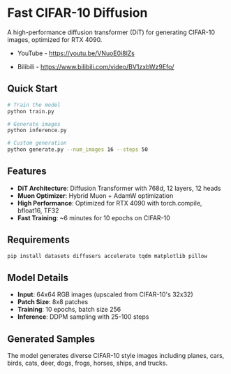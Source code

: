 # Fast CIFAR-10 Diffusion

A high-performance diffusion transformer (DiT) for generating CIFAR-10 images, optimized for RTX 4090.

- YouTube - https://youtu.be/VNuoE0i8lZs

- Bilibili - https://www.bilibili.com/video/BV1zxbWz9Efo/

## Quick Start

```bash
# Train the model
python train.py

# Generate images
python inference.py

# Custom generation
python generate.py --num_images 16 --steps 50
```

## Features

- **DiT Architecture**: Diffusion Transformer with 768d, 12 layers, 12 heads
- **Muon Optimizer**: Hybrid Muon + AdamW optimization
- **High Performance**: Optimized for RTX 4090 with torch.compile, bfloat16, TF32
- **Fast Training**: ~6 minutes for 10 epochs on CIFAR-10

## Requirements

```bash
pip install datasets diffusers accelerate tqdm matplotlib pillow
```

## Model Details

- **Input**: 64x64 RGB images (upscaled from CIFAR-10's 32x32)
- **Patch Size**: 8x8 patches
- **Training**: 10 epochs, batch size 256
- **Inference**: DDPM sampling with 25-100 steps

## Generated Samples

The model generates diverse CIFAR-10 style images including planes, cars, birds, cats, deer, dogs, frogs, horses, ships, and trucks.